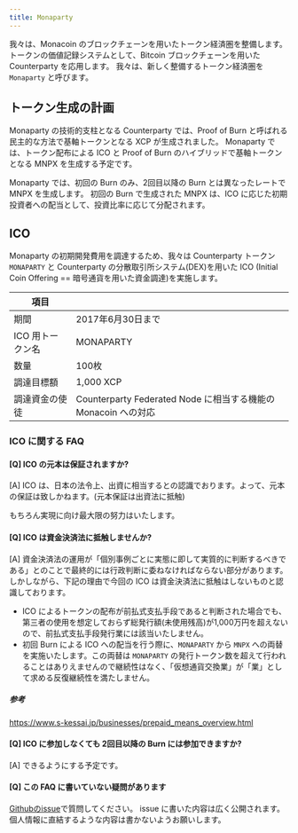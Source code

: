 ```yaml
---
title: Monaparty
---
```

我々は、Monacoin のブロックチェーンを用いたトークン経済圏を整備します。
トークンの価値記録システムとして、Bitcoin ブロックチェーンを用いた Counterparty を応用します。
我々は、新しく整備するトークン経済圏を `Monaparty` と呼びます。

## トークン生成の計画

Monaparty の技術的支柱となる Counterparty では、Proof of Burn と呼ばれる民主的な方法で基軸トークンとなる XCP が生成されました。
Monaparty では、トークン配布による ICO と Proof of Burn のハイブリッドで基軸トークンとなる MNPX を生成する予定です。

Monaparty では、初回の Burn のみ、2回目以降の Burn とは異なったレートで MNPX を生成します。
初回の Burn で生成された MNPX は、ICO に応じた初期投資者への配当として、投資比率に応じて分配されます。

## ICO

Monaparty の初期開発費用を調達するため、我々は Counterparty トークン `MONAPARTY` と Counterparty の分散取引所システム(DEX)を用いた ICO (Initial Coin Offering == 暗号通貨を用いた資金調達)を実施します。

項目 | | 
----- | -----
期間 | 2017年6月30日まで
ICO 用トークン名 | MONAPARTY
数量 | 100枚
調達目標額 | 1,000 XCP	
調達資金の使徒 | Counterparty Federated Node に相当する機能の Monacoin への対応

### ICO に関する FAQ

#### [Q] ICO の元本は保証されますか?

[A] ICO は、日本の法令上、出資に相当するとの認識でおります。よって、元本の保証は致しかねます。(元本保証は出資法に抵触)

もちろん実現に向け最大限の努力はいたします。

#### [Q] ICO は資金決済法に抵触しませんか?

[A] 資金決済法の運用が「個別事例ごとに実態に即して実質的に判断するべきである」とのことで最終的には行政判断に委ねなければならない部分があります。
しかしながら、下記の理由で今回の ICO は資金決済法に抵触はしないものと認識しております。

* ICO によるトークンの配布が前払式支払手段であると判断された場合でも、第三者の使用を想定しておらず総発行額(未使用残高)が1,000万円を超えないので、前払式支払手段発行業には該当いたしません。
* 初回 Burn による ICO への配当を行う際に、`MONAPARTY` から `MNPX` への両替を実施いたします。この両替は `MONAPARTY` の発行トークン数を超えて行われることはありえませんので継続性はなく、「仮想通貨交換業」が「業」として求める反復継続性を満たしません。

##### 参考
https://www.s-kessai.jp/businesses/prepaid_means_overview.html

#### [Q] ICO に参加しなくても 2回目以降の Burn には参加できますか?

[A] できるようにする予定です。

#### [Q] この FAQ に書いていない疑問があります

[Githubのissue](https://github.com/monaparty/monaparty.github.io/issues/new)で質問してください。
issue に書いた内容は広く公開されます。個人情報に直結するような内容は書かないようお願いします。
